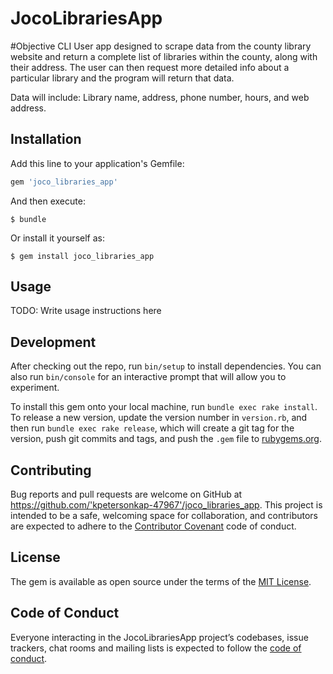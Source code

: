# JocoLibrariesApp

#Objective
CLI User app designed to scrape data from the county library website and return a complete list of libraries within the county, along with their address.  The user can then request more detailed info about a particular library and the program will return that data.

Data will include: Library name, address, phone number, hours, and web address.

## Installation

Add this line to your application's Gemfile:

```ruby
gem 'joco_libraries_app'
```

And then execute:

    $ bundle

Or install it yourself as:

    $ gem install joco_libraries_app

## Usage

TODO: Write usage instructions here

## Development

After checking out the repo, run `bin/setup` to install dependencies. You can also run `bin/console` for an interactive prompt that will allow you to experiment.

To install this gem onto your local machine, run `bundle exec rake install`. To release a new version, update the version number in `version.rb`, and then run `bundle exec rake release`, which will create a git tag for the version, push git commits and tags, and push the `.gem` file to [rubygems.org](https://rubygems.org).

## Contributing

Bug reports and pull requests are welcome on GitHub at https://github.com/'kpetersonkap-47967'/joco_libraries_app. This project is intended to be a safe, welcoming space for collaboration, and contributors are expected to adhere to the [Contributor Covenant](http://contributor-covenant.org) code of conduct.

## License

The gem is available as open source under the terms of the [MIT License](http://opensource.org/licenses/MIT).

## Code of Conduct

Everyone interacting in the JocoLibrariesApp project’s codebases, issue trackers, chat rooms and mailing lists is expected to follow the [code of conduct](https://github.com/'kpetersonkap-47967'/joco_libraries_app/blob/master/CODE_OF_CONDUCT.md).
